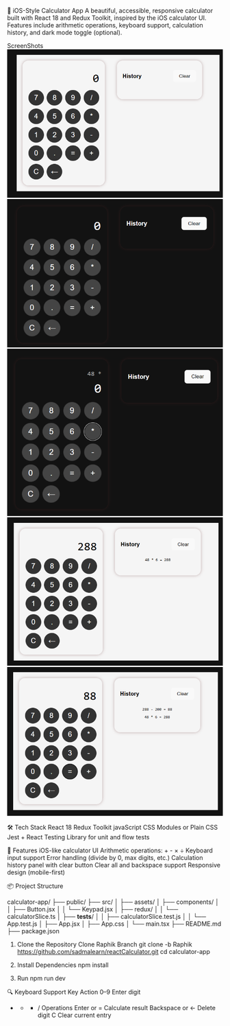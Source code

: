 🧮 iOS-Style Calculator App
A beautiful, accessible, responsive calculator built with React 18 and Redux Toolkit, inspired by the iOS calculator UI. Features include arithmetic operations, keyboard support, calculation history, and dark mode toggle (optional).

ScreenShots
![light theme calculator](./src/assets/image.png)
![dark theme calculator](./src/assets/image-1.png)
![Previous Value show](./src/assets/image-2.png)
![History tracker and output](./src/assets/image-3.png)
![Multiple History tracker](./src/assets/image-4.png)



🛠️ Tech Stack
React 18
Redux Toolkit
javaScript
CSS Modules or Plain CSS
Jest + React Testing Library for unit and flow tests


🚀 Features
iOS-like calculator UI
Arithmetic operations: + - × ÷
Keyboard input support
Error handling (divide by 0, max digits, etc.)
Calculation history panel with clear button
Clear all and backspace support
Responsive design (mobile-first)


📦 Project Structure

calculator-app/
├── public/
├── src/
│   ├── assets/
│   ├── components/
│   │   ├── Button.jsx
│   │   └── Keypad.jsx
│   ├── redux/
│   │   └── calculatorSlice.ts
│   ├── __tests__/
│   │   ├── calculatorSlice.test.js
│   │   └── App.test.js
│   ├── App.jsx
│   ├── App.css
│   └── main.tsx
├── README.md
├── package.json



1. Clone the Repository
Clone Raphik Branch
git clone -b Raphik https://github.com/sadmalearn/reactCalculator.git
cd calculator-app


2. Install Dependencies
npm install

3. Run
npm run dev


🔍 Keyboard Support
Key	Action
0–9	Enter digit
+ - * /	Operations
Enter or =	Calculate result
Backspace or ←	Delete digit
C	Clear current entry

